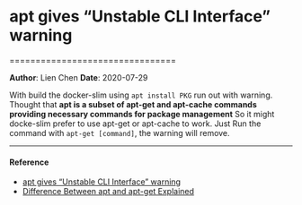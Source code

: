 # apt gives “Unstable CLI Interface” warning
================================

**Author**: Lien Chen  **Date**: 2020-07-29

With build the docker-slim using `apt install PKG` run out with warning.
Thought that **apt is a subset of apt-get and apt-cache commands providing necessary commands for package management**
So it might docke-slim prefer to use apt-get or apt-cache to work.
Just Run the command with `apt-get [command]`, the warning will remove.

---
#### Reference
* [apt gives “Unstable CLI Interface” warning](https://askubuntu.com/questions/990823/apt-gives-unstable-cli-interface-warning)
* [Difference Between apt and apt-get Explained](https://itsfoss.com/apt-vs-apt-get-difference/)